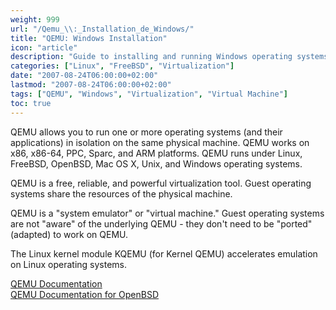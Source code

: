 ```yaml
---
weight: 999
url: "/Qemu_\\:_Installation_de_Windows/"
title: "QEMU: Windows Installation"
icon: "article"
description: "Guide to installing and running Windows operating systems in QEMU virtual machines."
categories: ["Linux", "FreeBSD", "Virtualization"]
date: "2007-08-24T06:00:00+02:00"
lastmod: "2007-08-24T06:00:00+02:00"
tags: ["QEMU", "Windows", "Virtualization", "Virtual Machine"]
toc: true
---
```


QEMU allows you to run one or more operating systems (and their applications) in isolation on the same physical machine. QEMU works on x86, x86-64, PPC, Sparc, and ARM platforms. QEMU runs under Linux, FreeBSD, OpenBSD, Mac OS X, Unix, and Windows operating systems.

QEMU is a free, reliable, and powerful virtualization tool. Guest operating systems share the resources of the physical machine.

QEMU is a "system emulator" or "virtual machine." Guest operating systems are not "aware" of the underlying QEMU - they don't need to be "ported" (adapted) to work on QEMU.

The Linux kernel module KQEMU (for Kernel QEMU) accelerates emulation on Linux operating systems.

[QEMU Documentation](/pdf/qemu.pdf)  
[QEMU Documentation for OpenBSD](/pdf/qemu_obsd.pdf)